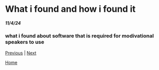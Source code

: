 # What i found and how i found it
##### 11/4/24

### what i found about software that is required for modivational speakers to use


[Previous](entry01.md) | [Next](entry03.md)

[Home](../README.md)
